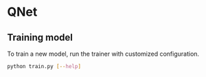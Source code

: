 # QNet

## Training model

To train a new model, run the trainer with customized configuration.
```sh
python train.py [--help]
```
